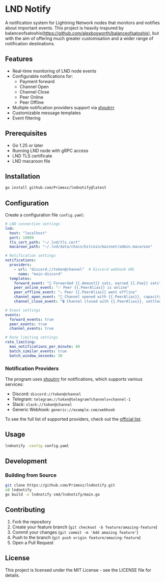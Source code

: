 # LND Notify

A notification system for Lightning Network nodes that monitors and notifies about important events.
This project is heavily inspured by balanceofsatoshis(https://github.com/alexbosworth/balanceofsatoshis), but with the aim of offering much greater customisation and a wider range of notification destinations.

## Features

- Real-time monitoring of LND node events
- Configurable notifications for:
  - Payment forward
  - Channel Open
  - Channel Close
  - Peer Online
  - Peer Offline
- Multiple notification providers support via [shoutrrr](https://github.com/nicholas-fedor/shoutrrr)
- Customizable message templates
- Event filtering

## Prerequisites

- Go 1.25 or later
- Running LND node with gRPC access
- LND TLS certificate
- LND macaroon file

## Installation

```bash
go install github.com/Primexz/lndnotify@latest
```

## Configuration

Create a configuration file `config.yaml`:

```yaml
# LND connection settings
lnd:
  host: "localhost"
  port: 10009
  tls_cert_path: "~/.lnd/tls.cert"
  macaroon_path: "~/.lnd/data/chain/bitcoin/mainnet/admin.macaroon"

# Notification settings
notifications:
  providers:
    - url: "discord://token@channel"  # Discord webhook URL
      name: "main-discord"
  templates:
    forward_event: "💸 Forwarded {{.Amount}} sats, earned {{.Fee}} sats"
    peer_online_event: "✅ Peer {{.PeerAlias}} is online"
    peer_offline_event: "⚠️ Peer {{.PeerAlias}} went offline"
    channel_open_event: "🚀 Channel opened with {{.PeerAlias}}, capacity {{.Capacity}} sats"
    channel_close_event: "🔒 Channel closed with {{.PeerAlias}}, settled balance {{.SettledBalance}} sats"

# Event settings
events:
  forward_events: true
  peer_events: true
  channel_events: true

# Rate limiting settings
rate_limiting:
  max_notifications_per_minute: 60
  batch_similar_events: true
  batch_window_seconds: 30
```


### Notification Providers

The program uses [shoutrrr](https://github.com/nicholas-fedor/shoutrrr) for notifications, which supports various services:

- Discord: `discord://token@channel`
- Telegram: `telegram://token@telegram?channels=channel-1`
- Slack: `slack://token@channel`
- Generic Webhook: `generic://example.com/webhook`

To see the full list of supported providers, check out the [official list](https://github.com/nicholas-fedor/shoutrrr#supported-services).

## Usage

```bash
lndnotify -config config.yaml
```

## Development

### Building from Source

```bash
git clone https://github.com/Primexz/lndnotify.git
cd lndnotify
go build -o lndnotify cmd/lndnotify/main.go
```

## Contributing

1. Fork the repository
2. Create your feature branch (`git checkout -b feature/amazing-feature`)
3. Commit your changes (`git commit -m 'Add amazing feature'`)
4. Push to the branch (`git push origin feature/amazing-feature`)
5. Open a Pull Request

## License

This project is licensed under the MIT License - see the LICENSE file for details.